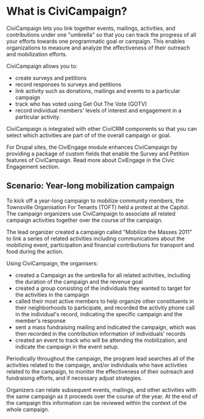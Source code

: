 # What is CiviCampaign?

CiviCampaign lets you link together events, mailings, activities, and
contributions under one "umbrella" so that you can track the progress of
all your efforts towards one programmatic goal or campaign. This enables
organizations to measure and analyze the effectiveness of their outreach
and mobilization efforts.

CiviCampaign allows you to:

-   create surveys and petitions
-   record responses to surveys and petitions
-   link activity such as donations, mailings and events to a particular
    campaign
-   track who has voted using Get Out The Vote (GOTV)
-   record individual members' levels of interest and engagement in a
    particular activity.

CiviCampaign is integrated with other CiviCRM components so that you can
select which activities are part of of the overall campaign or goal.

For Drupal sites, the CiviEngage module enhances CiviCampaign by
providing a package of custom fields that enable the Survey and Petition
features of CiviCampaign. Read more about CviEngage in the Civic
Engagement section.

## Scenario: Year-long mobilization campaign

To kick off a year-long campaign to mobilize community members, the
Townsville Organisation For Tenants (TOFT) held a protest at the
Capitol. The campaign organizers use CiviCampaign to associate all
related campaign activities together over the course of the campaign.

The lead organizer created a campaign called "Mobilize the Masses 2011"
to link a series of related activities including communications about
the mobilizing event, participation and financial contributions for
transport and food during the action.

Using CiviCampaign, the organisers:

-   created a Campaign as the umbrella for all related activities,
    including the duration of the campaign and the revenue goal
-   created a group consisting of the individuals they wanted to target
    for the activities in the campaign
-   called their most active members to help organize other constituents
    in their neighborhoods to participate, and recorded the activity
    phone call in the individual's record, indicating the specific
    campaign and the member's response 
-   sent a mass fundraising mailing and indicated the campaign, which
    was then recorded in the contribution information of individuals'
    records
-   created an event to track who will be attending the mobilization,
    and indicate the campaign in the event setup.

Periodically throughout the campaign, the program lead searches all of
the activities related to the campaign, and/or individuals who have
activities related to the campaign, to monitor the effectiveness of
their outreach and fundraising efforts, and if necessary adjust
strategies.

Organizers can relate subsequent events, mailings, and other activities
with the same campaign as it proceeds over the course of the year. At
the end of the campaign this information can be reviewed within the
context of the whole campaign.
